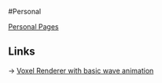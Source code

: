 #Personal

[Personal Pages](../)

## Links

-> [Voxel Renderer with basic wave animation](voxel-waves.html)
